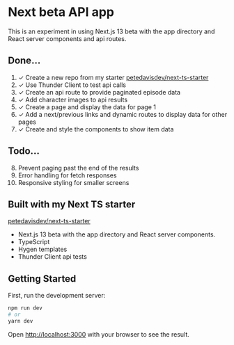 # Next beta API app

This is an experiment in using Next.js 13 beta with the app directory and React server components and api routes.

## Done...

1. ✓ Create a new repo from my starter [petedavisdev/next-ts-starter](https://github.com/petedavisdev/next-ts-starter)
2. ✓ Use Thunder Client to test api calls
3. ✓ Create an api route to provide paginated episode data
4. ✓ Add character images to api results
5. ✓ Create a page and display the data for page 1
6. ✓ Add a next/previous links and dynamic routes to display data for other pages
7. ✓ Create and style the components to show item data

## Todo...

8. Prevent paging past the end of the results
9. Error handling for fetch responses
10. Responsive styling for smaller screens

## Built with my Next TS starter

[petedavisdev/next-ts-starter](https://github.com/petedavisdev/next-ts-starter)

- Next.js 13 beta with the app directory and React server components.
- TypeScript
- Hygen templates
- Thunder Client api tests

## Getting Started

First, run the development server:

```bash
npm run dev
# or
yarn dev
```

Open [http://localhost:3000](http://localhost:3000) with your browser to see the result.


